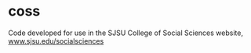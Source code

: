 # coss
Code developed for use in the SJSU College of Social Sciences website, www.sjsu.edu/socialsciences
